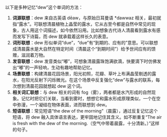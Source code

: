 以下是多种记忆“dew”这个单词的方法：
1. **词源联想**：dew 来自古英语 dēaw，与原始日耳曼语 *dawwaz 相关，最初就指“露水”。可联想清晨植物上晶莹的露水，它从古至今都是自然中常见的现象，古人用这个词描述，如今依然沿用。比如想象古代诗人清晨看到露水有感而发写下诗篇，而 dew 就承载着这样长久的表意。 
2. **词形联想**：dew 形似单词“due”，“due”有“到期的、应有的”意思。可以联想成清晨露水是大自然在特定时间（清晨这个“到期时间”）给予世间应有的馈赠，滋润着万物。 
3. **发音联想**：dew 发音类似“嘟”，可想象清晨露珠饱满欲滴，快要滴下时仿佛发出“嘟”的一声轻响，生动有趣地帮助记忆。 
4. **场景联想**：构建清晨花园场景，阳光初照，花瓣、草叶上布满晶莹剔透的露水，在阳光反射下闪烁微光。在这个场景中反复强化“dew”与露水的联系，每次想到清晨花园就想起 dew 这个词。 
5. **相关词汇联想**：与 dew 相关的词有 fog（雾），两者都是水汽形成的自然现象。记忆时把它们关联，当看到雾时，想想它和露水形成原理类似，一个在空中弥漫，一个凝结在物体表面，进而联想到 dew。 
6. **短语联想**：常见短语“the dew of the morning”（晨露），通过反复记忆这个短语，将 dew 融入具体语言表达，更牢固地记住其含义。如不断重复“The air is fresh with the dew of the morning.（空气中带着晨露，十分清新。）”这样的句子。 